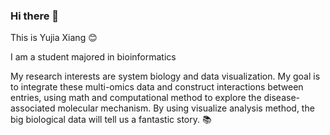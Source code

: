 ### Hi there 👋

This is Yujia Xiang  😊

I am a student majored in bioinformatics 

My research interests are system biology and data visualization. My goal is to integrate these multi-omics data and construct interactions between entries, using math and computational method to explore the disease-associated molecular mechanism. By using visualize analysis method, the big biological data will tell us a fantastic story. 📚


<!--
**Candlelight-XYJ/Candlelight-XYJ** is a ✨ _special_ ✨ repository because its `README.md` (this file) appears on your GitHub profile.

Here are some ideas to get you started:

- 🔭 I’m currently working on ...
- 🌱 I’m currently learning ...
- 👯 I’m looking to collaborate on ...
- 🤔 I’m looking for help with ...
- 💬 Ask me about ...
- 📫 How to reach me: ...
- 😄 Pronouns: ...
- ⚡ Fun fact: ...
-->
